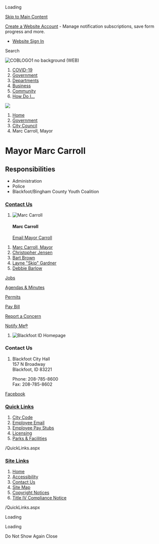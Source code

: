 Loading

[Skip to Main Content](https://www.cityofblackfoot.org/176/Marc-Carroll-Mayor/)

[Create a Website Account](https://www.cityofblackfoot.org/MyAccount/ProfileCreate) - Manage notification subscriptions, save form progress and more.   

- [Website Sign In](https://www.cityofblackfoot.org/MyAccount)

Search

![COBLOGO1 no background (WEB)](https://www.cityofblackfoot.org/ImageRepository/Document?documentID=1698)

1. [COVID-19](https://www.cityofblackfoot.org/379/COVID-19)
2. [Government](https://www.cityofblackfoot.org/27/Government)
3. [Departments](https://www.cityofblackfoot.org/101/Departments)
4. [Business](https://www.cityofblackfoot.org/35/Business)
5. [Community](https://www.cityofblackfoot.org/31/Community)
6. [How Do I...](https://www.cityofblackfoot.org/9/How-Do-I)

<!--THE END-->

![](https://www.cityofblackfoot.org/ImageRepository/Document?documentID=1616)

1. [Home](https://www.cityofblackfoot.org)
2. [Government](https://www.cityofblackfoot.org/27/Government)
3. [City Council](https://www.cityofblackfoot.org/173/City-Council)
4. Marc Carroll, Mayor

# Mayor Marc Carroll

## Responsibilities

- Administration
- Police
- Blackfoot/Bingham County Youth Coalition

### [Contact Us](https://www.cityofblackfoot.org/Directory.aspx)

1. ![Marc Carroll](https://www.cityofblackfoot.org/ImageRepository/Document?documentID=110 "Marc Carroll")
   
   #### Marc Carroll
   
   [Email Mayor Carroll](mailto:mayor@cityofblackfoot.org)

<!--THE END-->

1. [Marc Carroll, Mayor](https://www.cityofblackfoot.org/176/Marc-Carroll-Mayor)
2. [Christopher Jensen](https://www.cityofblackfoot.org/177/Christopher-Jensen)
3. [Bart Brown](https://www.cityofblackfoot.org/178/Bart-Brown)
4. [Layne "Skip" Gardner](https://www.cityofblackfoot.org/180/Layne-Skip-Gardner)
5. [Debbie Barlow](https://www.cityofblackfoot.org/488/Debbie-Barlow)

[Jobs](https://www.cityofblackfoot.org/185/Career-Opportunities)

[Agendas &amp; Minutes](https://www.cityofblackfoot.org/AgendaCenter)

[Permits](https://www.cityofblackfoot.org/166/Permits-Applications)

[Pay Bill](https://www.xpressbillpay.com/)

[Report a Concern](https://www.cityofblackfoot.org/FormCenter/City-Forms-9/Fix-It-Form-56)

[Notify Me®](https://www.cityofblackfoot.org/list.aspx)

1. ![Blackfoot ID Homepage](https://www.cityofblackfoot.org/ImageRepository/Document?documentId=1629)

### Contact Us

1. Blackfoot City Hall  
   157 N Broadway  
   Blackfoot, ID 83221
   
   Phone: 208-785-8600  
   Fax: 208-785-8602

[Facebook](https://www.cityofblackfoot.org/facebook)

### [Quick Links](https://www.cityofblackfoot.org/QuickLinks.aspx?CID=17)

1. [City Code](https://www.cityofblackfoot.org/167/City-Code)
2. [Employee Email](https://www.office.com/?auth=2)
3. [Employee Pay Stubs](https://my.doculivery.com/External/CityofBlackfoot/Login.aspx)
4. [Licensing](https://www.cityofblackfoot.org/213/Licensing)
5. [Parks &amp; Facilities](https://www.cityofblackfoot.org/138/Parks-Facilities)

/QuickLinks.aspx

### [Site Links](https://www.cityofblackfoot.org/QuickLinks.aspx?CID=18)

1. [Home](https://www.cityofblackfoot.org)
2. [Accessibility](https://www.cityofblackfoot.org/accessibility)
3. [Contact Us](https://www.cityofblackfoot.org/directory)
4. [Site Map](https://www.cityofblackfoot.org/sitemap)
5. [Copyright Notices](https://www.cityofblackfoot.org/site/copyright)
6. [Title IV Compliance Notice](https://www.cityofblackfoot.org/190/ADA-Section-504-EEO-Fair-Housing)

/QuickLinks.aspx

Loading

Loading

Do Not Show Again Close